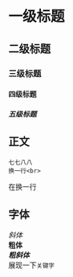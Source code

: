 # 一级标题
## 二级标题
### 三级标题
#### 四级标题
##### 五级标题 

## 正文
    七七八八
    换一行<br>
在换一行

## 字体
*斜体*<br>
**粗体**<br>
***粗斜体***<br>
展现一下`关键字`<br>

